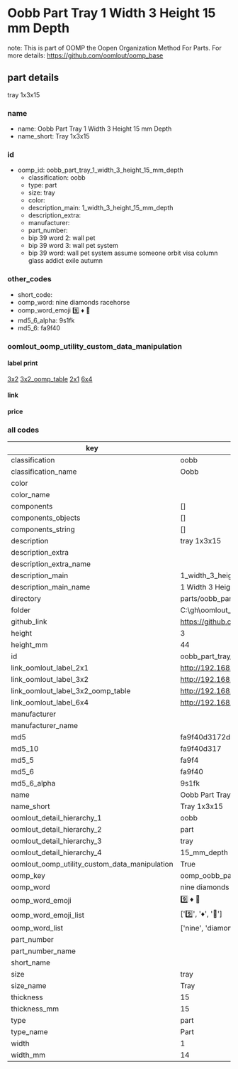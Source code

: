 # Oobb Part Tray 1 Width 3 Height 15 mm Depth  

note: This is part of OOMP the Oopen Organization Method For Parts. For more details: https://github.com/oomlout/oomp_base

##  part details
  



tray 1x3x15



### name
* name: Oobb Part Tray 1 Width 3 Height 15 mm Depth
* name_short: Tray 1x3x15 
### id
* oomp_id: oobb_part_tray_1_width_3_height_15_mm_depth
  * classification: oobb
  * type: part
  * size: tray
  * color: 
  * description_main: 1_width_3_height_15_mm_depth
  * description_extra: 
  * manufacturer: 
  * part_number: 
  * bip 39 word 2: wall pet
  * bip 39 word 3: wall pet system
  * bip 39 word: wall pet system assume someone orbit visa column glass addict exile autumn

### other_codes
* short_code: 
* oomp_word: nine diamonds racehorse
* oomp_word_emoji :nine: :diamonds: :racehorse:
* md5_6_alpha: 9s1fk
* md5_6: fa9f40






### oomlout_oomp_utility_custom_data_manipulation
#### label print
[3x2](http://192.168.1.245:1112/?label=oomp%209s1fk)
[3x2_oomp_table](http://192.168.1.108:1112/?label=oomp%209s1fk)
[2x1](http://192.168.1.242:1112/?label=oomp%209s1fk)
[6x4](http://192.168.1.55:1112/?label=oomp%209s1fk)    

#### link

                              

#### price







### all codes 
| key | value |  
| --- | --- |  
| classification | oobb |  
| classification_name | Oobb |  
| color |  |  
| color_name |  |  
| components | [] |  
| components_objects | [] |  
| components_string | [] |  
| description | tray 1x3x15 |  
| description_extra |  |  
| description_extra_name |  |  
| description_main | 1_width_3_height_15_mm_depth |  
| description_main_name | 1 Width 3 Height 15 mm Depth |  
| directory | parts/oobb_part_tray_1_width_3_height_15_mm_depth |  
| folder | C:\gh\oomlout_oobb_version_4_generated_parts\things\oobb_part_tray_1_width_3_height_15_mm_depth |  
| github_link | https://github.com/oomlout/oomlout_oomp_part_src/tree/main/parts/oobb_part_tray_1_width_3_height_15_mm_depth |  
| height | 3 |  
| height_mm | 44 |  
| id | oobb_part_tray_1_width_3_height_15_mm_depth |  
| link_oomlout_label_2x1 | http://192.168.1.242:1112/?label=oomp%209s1fk |  
| link_oomlout_label_3x2 | http://192.168.1.245:1112/?label=oomp%209s1fk |  
| link_oomlout_label_3x2_oomp_table | http://192.168.1.108:1112/?label=oomp%209s1fk |  
| link_oomlout_label_6x4 | http://192.168.1.55:1112/?label=oomp%209s1fk |  
| manufacturer |  |  
| manufacturer_name |  |  
| md5 | fa9f40d3172dde966fe780dfb9a8dfb5 |  
| md5_10 | fa9f40d317 |  
| md5_5 | fa9f4 |  
| md5_6 | fa9f40 |  
| md5_6_alpha | 9s1fk |  
| name | Oobb Part Tray 1 Width 3 Height 15 mm Depth |  
| name_short | Tray 1x3x15  |  
| oomlout_detail_hierarchy_1 | oobb |  
| oomlout_detail_hierarchy_2 | part |  
| oomlout_detail_hierarchy_3 | tray |  
| oomlout_detail_hierarchy_4 | 15_mm_depth |  
| oomlout_oomp_utility_custom_data_manipulation | True |  
| oomp_key | oomp_oobb_part_tray_1_width_3_height_15_mm_depth |  
| oomp_word | nine diamonds racehorse |  
| oomp_word_emoji | :nine: :diamonds: :racehorse: |  
| oomp_word_emoji_list | [':nine:', ':diamonds:', ':racehorse:'] |  
| oomp_word_list | ['nine', 'diamonds', 'racehorse'] |  
| part_number |  |  
| part_number_name |  |  
| short_name |  |  
| size | tray |  
| size_name | Tray |  
| thickness | 15 |  
| thickness_mm | 15 |  
| type | part |  
| type_name | Part |  
| width | 1 |  
| width_mm | 14 |  
